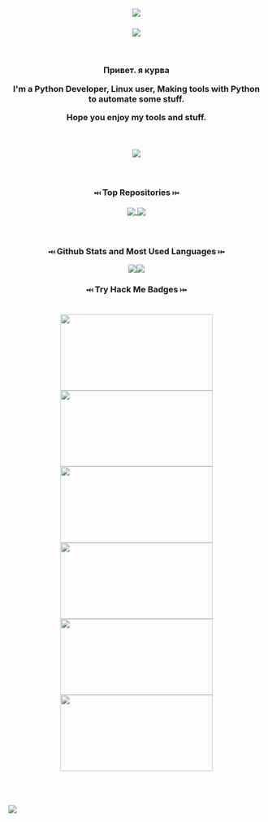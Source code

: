 <!-- Intro text -->
<h1 align="center">
    <a href="https://Kourva.github.io"> 
        <img src="https://readme-typing-svg.demolab.com?font=Rubik+Vinyl&duration=3000&pause=1000&color=00ff00&width=135&lines=%3C%2F++Kourva++%2F%3E" />
    </a>

</h1>

<!-- Trophies -->
<h3 align="center">
    <img align="center" src="https://github-profile-trophy.vercel.app/?username=Kourva&theme=matrix&no-bg=true&no-frame=false&column=6&row=1&margin-w=10" />
    <br><br><br>
    <p>Привет. я курва </p>
<!--     <a href="https://tryhackme.com/p/Kourva">
        <img src="https://tryhackme-badges.s3.amazonaws.com/Kourva.png" alt="THM">
    </a> -->
<!--     <br><br> -->
    <p> I'm a Python Developer, Linux user, Making tools with Python to automate some stuff. </p> 
    <p> Hope you enjoy my tools and stuff.</p>
    <br>
    
</h3>

<!-- Streak stats -->
<p align="center">
<img align="center" src="https://streak-stats.demolab.com?user=Kourva&theme=hacker&border_radius=5.0&background=DD272700&ring=00FF00&fire=545454&currStreakNum=888888&sideNums=8F8F8F&sideLabels=00FF00&dates=888888&border=aaaaaaaa" />
</p>

<!-- Extra pins -->
<h3 align="center">
    <br>
    <p> ⤟ Top Repositories ⤠ </p>
    <a href="https://github.com/Kourva/V2rayDoprax">
        <img align="center" src="https://github-readme-stats-git-masterrstaa-rickstaa.vercel.app/api/pin/?username=Kourva&repo=V2rayDoprax&theme=transparent&show_owner=true" />
    </a>
    <a href="https://github.com/Kourva/V2Paste">
        <img align="center" src="https://github-readme-stats-git-masterrstaa-rickstaa.vercel.app/api/pin/?username=Kourva&repo=V2Paste&theme=transparent&show_owner=true" />
    </a>
    


<!-- Github Stats and Most used languages-->
<h3 align="center">
    <br>
    <p>⤟ Github Stats and Most Used Languages ⤠</p>
    <p align="center">
        <img src="https://github-readme-stats-git-masterrstaa-rickstaa.vercel.app/api?username=Kourva&show_icons=true&theme=transparent&hide_border=true&show_icons=true&include_all_commits=true&count_private=true&line_height=28&ring_color=44ffff" /><img src="https://github-readme-stats-git-masterrstaa-rickstaa.vercel.app/api/top-langs/?username=Kourva&hide_border=true&theme=transparent&layout=compact&langs_count=10" />
    </p>
</h3>
    
<h3 align="center">⤟ Try Hack Me Badges ⤠</h3>
    
<h1 align="center">
    <img src="https://user-images.githubusercontent.com/118578799/222703176-ffc31de7-e03f-479a-97bc-25e01e095a03.png" width=300 height=150 />
    <img src="https://user-images.githubusercontent.com/118578799/222705805-255bcf41-6ae2-4613-ba7b-3d7c378ea16a.png" width=300 height=150 />
    <img src="https://user-images.githubusercontent.com/118578799/222703196-51f5e6c6-7a25-4dbd-9d54-bf72573fd7d5.png" width=300 height=150 />
    <img src="https://user-images.githubusercontent.com/118578799/222703163-ceecdd8d-5349-48f0-b886-79a34e134491.png" width=300 height=150 />
    <img src="https://user-images.githubusercontent.com/118578799/222703334-f1af742c-e14d-4074-9466-328bfd680915.png" width=300 height=150 />
    <img src="https://user-images.githubusercontent.com/118578799/222854998-f378ec46-3022-43c3-855e-cea1dcf66664.png" width=300 height=150 />
</h1>

<br><br>
    
<img align="center" src="https://user-images.githubusercontent.com/118578799/221409729-aa10d723-4008-478d-8a15-62bfae011c4d.svg" /> 
